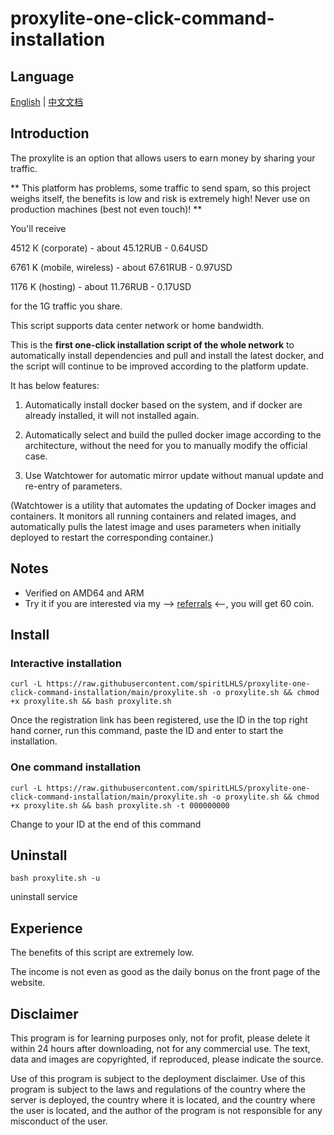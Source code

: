 # proxylite-one-click-command-installation

## Language

[English](README.md) | [中文文档](README_zh.md)

## **Introduction**

The proxylite is an option that allows users to earn money by sharing your traffic.

** This platform has problems, some traffic to send spam, so this project weighs itself, the benefits is low and risk is extremely high! Never use on production machines (best not even touch)! **

You'll receive 

4512 К (corporate) - about 45.12RUB - 0.64USD

6761 K (mobile, wireless) - about 67.61RUB - 0.97USD

1176 K (hosting) - about 11.76RUB - 0.17USD

for the 1G traffic you share.

This script supports data center network or home bandwidth.

This is the **first one-click installation script of the whole network** to automatically install dependencies and pull and install the latest docker, and the script will continue to be improved according to the platform update.

It has below features:

1. Automatically install docker based on the system, and if docker are already installed, it will not installed again.

2. Automatically select and build the pulled docker image according to the architecture, without the need for you to manually modify the official case.

3. Use Watchtower for automatic mirror update without manual update and re-entry of parameters.

(Watchtower is a utility that automates the updating of Docker images and containers. It monitors all running containers and related images, and automatically pulls the latest image and uses parameters when initially deployed to restart the corresponding container.)

## Notes

- Verified on AMD64 and ARM
- Try it if you are interested via my --> [referrals](https://proxylite.ru/?r=JLEU2ZZQ) <--, you will get 60 coin.

## Install

### Interactive installation

```shell
curl -L https://raw.githubusercontent.com/spiritLHLS/proxylite-one-click-command-installation/main/proxylite.sh -o proxylite.sh && chmod +x proxylite.sh && bash proxylite.sh
```

Once the registration link has been registered, use the ID in the top right hand corner, run this command, paste the ID and enter to start the installation.

### One command installation

```shell
curl -L https://raw.githubusercontent.com/spiritLHLS/proxylite-one-click-command-installation/main/proxylite.sh -o proxylite.sh && chmod +x proxylite.sh && bash proxylite.sh -t 000000000
```

Change to your ID at the end of this command

## Uninstall

```shell
bash proxylite.sh -u
```

uninstall service

## Experience

The benefits of this script are extremely low.

The income is not even as good as the daily bonus on the front page of the website.

## Disclaimer

This program is for learning purposes only, not for profit, please delete it within 24 hours after downloading, not for any commercial use. The text, data and images are copyrighted, if reproduced, please indicate the source.

Use of this program is subject to the deployment disclaimer. Use of this program is subject to the laws and regulations of the country where the server is deployed, the country where it is located, and the country where the user is located, and the author of the program is not responsible for any misconduct of the user.

